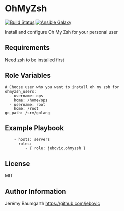 OhMyZsh
=======

[![Build Status](https://travis-ci.org/jebovic/ansible-ohmyzsh.svg?branch=master)](https://travis-ci.org/jebovic/ansible-ohmyzsh) [![Ansible Galaxy](https://img.shields.io/badge/galaxy-jebovic.ohmyzsh-blue.svg?style=flat)](https://galaxy.ansible.com/jebovic/ohmyzsh)

Install and configure Oh My Zsh for your personal user

Requirements
------------

Need zsh to be installed first

Role Variables
--------------

```
# Choose user who you want to install oh my zsh for
ohmyzsh_users:
  - username: ops
    home: /home/ops
  - username: root
    home: /root
go_path: /srv/golang
```

Example Playbook
----------------

```
    - hosts: servers
      roles:
         - { role: jebovic.ohmyzsh }
```

License
-------

MIT

Author Information
------------------

Jérémy Baumgarth https://github.com/jebovic
